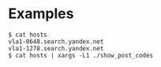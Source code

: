 Examples
========

```
$ cat hosts
vla1-0648.search.yandex.net
vla1-1278.search.yandex.net
$ cat hosts | xargs -L1 ./show_post_codes
```
